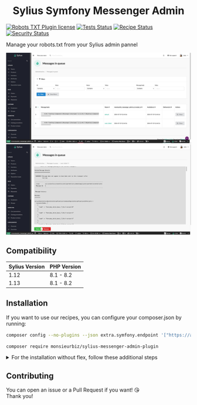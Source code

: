 <h1 align="center">Sylius Symfony Messenger Admin</h1>

[![Robots TXT Plugin license](https://img.shields.io/github/license/monsieurbiz/SyliusMessengerAdminPlugin?public)](https://github.com/monsieurbiz/SyliusMessengerAdminPlugin/blob/master/LICENSE.txt)
[![Tests Status](https://img.shields.io/github/actions/workflow/status/monsieurbiz/SyliusMessengerAdminPlugin/tests.yaml?branch=master&logo=github)](https://github.com/monsieurbiz/SyliusMessengerAdminPlugin/actions?query=workflow%3ATests)
[![Recipe Status](https://img.shields.io/github/actions/workflow/status/monsieurbiz/SyliusMessengerAdminPlugin/recipe.yaml?branch=master&label=recipes&logo=github)](https://github.com/monsieurbiz/SyliusMessengerAdminPlugin/actions?query=workflow%3ASecurity)
[![Security Status](https://img.shields.io/github/actions/workflow/status/monsieurbiz/SyliusMessengerAdminPlugin/security.yaml?branch=master&label=security&logo=github)](https://github.com/monsieurbiz/SyliusMessengerAdminPlugin/actions?query=workflow%3ASecurity)

Manage your robots.txt from your Sylius admin pannel

![Demo of the grid display containing messages in queue](docs/images/demo.jpg)
![Demo of a failed message displayed in admin](docs/images/demo_failed.jpg)

## Compatibility

| Sylius Version | PHP Version |
|---|---|
| 1.12 | 8.1 - 8.2 |
| 1.13 | 8.1 - 8.2 |

## Installation

If you want to use our recipes, you can configure your composer.json by running:

```bash
composer config --no-plugins --json extra.symfony.endpoint '["https://api.github.com/repos/monsieurbiz/symfony-recipes/contents/index.json?ref=flex/master","flex://defaults"]'
```

```bash
composer require monsieurbiz/sylius-messenger-admin-plugin
```

<details><summary>For the installation without flex, follow these additional steps</summary>
<p>

Change your `config/bundles.php` file to add this line for the plugin declaration:
```php
<?php

return [
    //..
    MonsieurBiz\SyliusMessengerAdminPlugin\MonsieurBizSyliusMessengerAdminPlugin::class => ['all' => true],
];  
```

Then create the config file in `config/packages/monsieurbiz_sylius_messenger_admin_plugin.yaml` :

```yaml
imports:
    resource: '@MonsieurBizSyliusMessengerAdminPlugin/Resources/config/config.yaml'
```

Finally import the routes in `config/routes/monsieurbiz_sylius_messenger_admin_plugin.yaml` : 

```yaml

```

</p>
</details>

## Contributing

You can open an issue or a Pull Request if you want! 😘  
Thank you!
